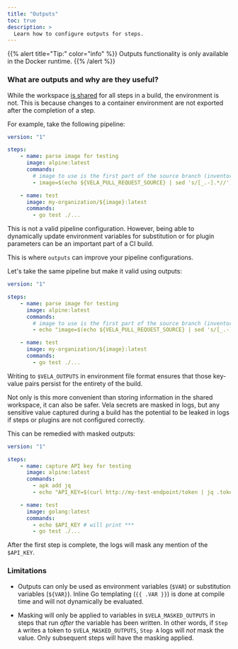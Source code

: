 ```yaml
---
title: "Outputs"
toc: true
description: >
  Learn how to configure outputs for steps.
---
```


{{% alert title="Tip:" color="info" %}}
Outputs functionality is only available in the Docker runtime.
{{% /alert %}}

### What are outputs and why are they useful?

While the workspace [is shared](/docs/usage/workspace) for all steps in a build, the environment is not. This is because changes to a container environment are not exported after the completion of a step.

For example, take the following pipeline:

```yaml
version: "1"

steps:
    - name: parse image for testing
      image: alpine:latest
      commands:
        # image to use is the first part of the source branch (inventory-updates -> my-organization/inventory:latest)
        - image=$(echo ${VELA_PULL_REQUEST_SOURCE} | sed 's/[_.-].*//')

    - name: test
      image: my-organization/${image}:latest
      commands:
        - go test ./...

```

This is not a valid pipeline configuration. However, being able to dynamically update environment variables for substitution or for plugin parameters can be an important part of a CI build.

This is where `outputs` can improve your pipeline configurations.

Let's take the same pipeline but make it valid using outputs:

```yaml
version: "1"

steps:
    - name: parse image for testing
      image: alpine:latest
      commands:
        # image to use is the first part of the source branch (inventory-updates -> my-organization/inventory:latest)
        - echo "image=$(echo ${VELA_PULL_REQUEST_SOURCE} | sed 's/[_.-].*//')" > $VELA_OUTPUTS

    - name: test
      image: my-organization/${image}:latest
      commands:
        - go test ./...
```

Writing to `$VELA_OUTPUTS` in environment file format ensures that those key-value pairs persist for the entirety of the build. 

Not only is this more convenient than storing information in the shared workspace, it can also be safer. Vela secrets are masked in logs, but any sensitive value captured during a build has the potential to be leaked in logs if steps or plugins are not configured correctly.

This can be remedied with masked outputs:

```yaml
version: "1"

steps:
    - name: capture API key for testing
      image: alpine:latest
      commands:
        - apk add jq
        - echo "API_KEY=$(curl http://my-test-endpoint/token | jq .token)" > $VELA_MASKED_OUTPUTS

    - name: test
      image: golang:latest
      commands:
        - echo $API_KEY # will print ***
        - go test ./...
```

After the first step is complete, the logs will mask any mention of the `$API_KEY`. 

### Limitations

- Outputs can only be used as environment variables (`$VAR`) or substitution variables (`${VAR}`). Inline Go templating (`{{ .VAR }}`) is done at compile time and will not dynamically be evaluated.

- Masking will only be applied to variables in `$VELA_MASKED_OUTPUTS` in steps that run _after_ the variable has been written. In other words, if `Step A` writes a token to `$VELA_MASKED_OUTPUTS`, `Step A` logs will _not_ mask the value. Only subsequent steps will have the masking applied.